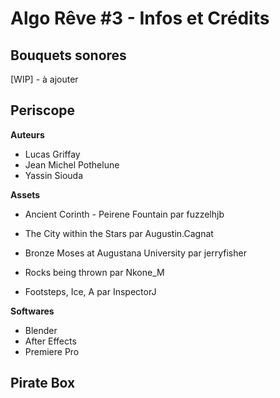 # Algo Rêve #3 -  Infos et Crédits



## Bouquets sonores
[WIP] - à ajouter


## Periscope

**Auteurs**
- Lucas Griffay
- Jean Michel Pothelune
- Yassin Siouda


**Assets**
- Ancient Corinth - Peirene Fountain par fuzzelhjb
- The City within the Stars par Augustin.Cagnat 
- Bronze Moses at Augustana University par jerryfisher

- Rocks being thrown par Nkone_M
- Footsteps, Ice, A par InspectorJ


**Softwares**
- Blender
- After Effects
- Premiere Pro


## Pirate Box
